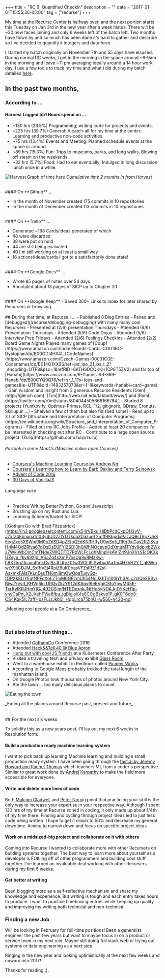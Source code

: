 +++
title = "RC 6: Quantified Checkin"
description = ""
date = "2017-01-01T15:55:30-05:00"
tag = ["recurse"]
+++

My time at the Recurse Center is halfway over, and the next portion starts this Tuesday on Jan 3rd in the new year after a week hiatus. There will be ~30 new faces joining and only 6 weeks left of the batch left. Two months have flown by and so much has been done it's hard to gather and describe so I've decided to quantify it integers and data form.

I started my batch originally on November 7th and 55 days have elapsed. During normal RC weeks, I get in the morning in the space around ~8-9am in the morning and leave ~11 pm averaging ideally around a 14 hour work day. I use a few tools to track my time and what I did during my batch detailed [here](/week-1/).


In the past two months,
---

### According to ...

#### **Harvest** Logged 551 Hours spend on ...

- ~130 hrs (23.5%) Programming; writing code for projects and events.
- ~225 hrs (39.7%) General: A catch-all for my time at the center; Learning and productive non-code activities.
- ~75 hrs (13.4%) Events and Meeting: Planned schedule events at the space or around
- ~89 hrs (15.3%) Fun: Trips to museums, parks, and long walks. Blowing off steam on the weekends.
- ~32 hrs (5.7%)  Food: Had to eat eventually; Indulged in long discussion lunch once in a while.

![Harvest Graph of time here](https://lh3.googleusercontent.com/ROy6UIkDCH8EBo7lXBUvk0fkIopzle_faFJqeMMh4vpj9CYmMaxOrSN1LRgOaHqTfZNOn3FKFpOQ92pgoa8eLoAfysmYocMUyPhlGZoE9pAmYdE9EMydHGET_l3O52J4X2QtgsxmKNusT5H8rcR3dR366CDMHQOoImlGVFnKOE7oZ8Zzr64uMUMjDhhpDgDRdDeTgPpFk5UuVqfTGTwXmopLjReD8JXFtGyEmsv6mpG77xCWJUo0yk4aRy0lBP19zxyXqPwrXwfnapZV9oGbiPS7FFEta5_Hkv3QIIFdAUQ57X5iXuyszpu4n78-PiE-0RxOOqEXSbhnJArCyZTiUCpVPzXjay1YLa3StzNMFCEVQfv2REvP8m9jGHYle7T2RLBXZe1xxSly6mOHexh20pAeBM1ieg2xytl7a5fvOuUXwwymIwAUK0d2KIdvEK-E5Pz_fShz83Y5lXiKodBxO3DvsqkUi1YGTk4TlahXQKS7-OF5ZeRWjuZOULZjDutcE5BPyESgNCjFkTYPzaIw0lUDNdA35UX4eQJw-3TLlzM7ww07uQm17JW0c0dhEmRcDp4XrXn06dC7NB2rGCcz9cl67i-qQQuYzXwwRpavqWVbTCzEbOIjW3AlYPgX4H818vzZdCL1K8Tfn8OAbipR21txly3rydkyBXy13S2NgB8=w560-h362-no)
<span class="caption">_Cumulative time 2 months in from Harvest_</span>

<br/>
####  On **Github** ...

- In the month of November created 175 commits in 10 repositories
- In the month of December created 113 commits in 10 repositories

<br/>
####  On **Trello** ...

- Generated ~198 Cards/ideas generated of which
- 48 were discarded
- 38 were put on hold
- 44 are still being evaluated
- 40 I'm still working on at least a small way
- 16 actions/ideas/cards I got to a satisfactorily done state!

<br/>
####  On **Google Docs** ...

- Wrote 95 pages of notes over 54 days
- Annotated about 18 pages of SICP up to Chapter 3.1

<br/>
#### On **Google Keep**
- Saved 300+ Links to index for later shared by Recursers or browsing.

<br/>
<br/>
## During that time, at Recurse I ...
- Published 8 Blog Entries
- Paired and [debugged](/recurse/debugging-debugging) with many many cool Recursers
- Presented at (2/6) presentation Thursdays
- Attended (6/6) Presentation Thursdays
- Attended (5/6) Code Dojos
- Attended (5/6) Interview Prep Fridays
- Attended (2/6) Feelings Checkins
- Attended (2/2) Board Game Nights Played many games of [Coup](https://www.amazon.com/Indie-Boards-Cards-COU1IBC-Dystopian/dp/B00GDI4HX4), [CodeNames](https://www.amazon.com/Czech-Games-00031CGE-Codenames/dp/B014Q1XX9S/ref=pd_lpo_21_bs_t_2?_encoding=UTF8&psc=1&refRID=6ATH8DCQKKH1CP8T5ZV2) and far too of [Hanabi](https://www.amazon.com/R-Games-RR-869-Hanabi/dp/B00CYQ9Q76/ref=sr_1_1?s=toys-and-games&ie=UTF8&qid=1483257073&sr=1-1&keywords=hanabi+card+game).
- Gain wisdom and insight from 3 generous Recurse Residents [Glen](http://glench.com), [Tim](http://web.mit.edu/tabbott/www/) and [Roml](https://twitter.com/r0ml/status/804044505666166784.)
- Started 8 projects (Yumkovify, Optimus-Primes, RCLI 1/2, gitignore, QDraw, Cronuts, Skillup.in ...)
- Shelved a few of them but also finished some!
- Read up to 3.1 of SICP [Structure and Interpretation of Computer Programs](https://en.wikipedia.org/wiki/Structure_and_Interpretation_of_Computer_Programs)
- Filled out my RC Jobs Profile
- Added at least 20 companies I'd be interested in checking out after RC
- Contribute to a large open source project: [Zulip](https://github.com/zulip/zulip)

###### Partook in some MooCs (Massive online open Courses)
- [Coursera's Machine Learning Course by Andrew Ng](https://www.coursera.org/learn/machine-learning/home)
- [Coursera's Learning how to Learn by Barb Oakley and Terry Sejnowsk](https://www.coursera.org/learn/learning-how-to-learn/home/welcome)
- [Advent of Code 2016](adventofcode.com)
- [30 Days of VanillaJS](https://javascript30.com)

###### Language wise

   - Practice Writing Better Python, Go and Javascript
   - Brushing up on my Rust and Lua
   - Learning Scheme/Racket for SICP!


![Gotham Go with Brad Fitzpatrick] (https://lh3.googleusercontent.com/x54rVBxuIHiDbPcdCxpOU2yV-J7xtz4Ebnuna1i103y4UD2ZIYDTkcb3DazueT2mffRK6pdxPazJQ9sT9c7UeS5cgZxe5XSWm9M0uZdSD4pZEfoQEdKN3HRyO9wSq5_RKg9xiGas2RZiSvaH4M4OdZRIva67dOsDsEUFYi2SDI0hQWhNOcevpOdXmuMTYdv9dpixb2Wxa7WkiWbOmCmTNdeZWlQDTD7PqWLFcLdhMjnpHsAVIZ49JnXVsS1cOKXsUZsyg_fkv69Xlp_ASJZq4sXmP7osUg9uRMzKw-h8X7hqZfcaouPmkCvj9zJfIJtyZ0fw3VCL8LSwbudAaTm4H7hH2YT_gKWmwtX9liCDJM_SxRfvEj4RpiZ6uK0basVFZsIRZ1d2sf-AsxmkFAla7KLnEeuTN8ml8mOwQpaTuxvGz-fOPXk8LlYEgtNPFcXqL2TmM6GEzmUh54NcJXhTn100jYh3ALc2clQe2BBvrBiwJYysd_KHVq5kLURQvZkzY912dKAqv9teEVgiC8fuYpwM45E-TxrftylKRJHmYIGJ492GSjmfNTEDxxpkJNfHc5yNOAJgDYKeH1p-ynyCaPnLX2JXehFWe6fbu_jgBigjoK4s8CCgBskvp1P_gK0T6do8-CS4Kgk5IL7zffHpsFLLrJkb0l_HqpLrca75bnU=w560-h420-no)
<div class="caption">_Meeting cool people at a Go Conference_</div>


<br/>
<br/>

### But also lots of fun things...
- Attended [GothamGo](http://gothamgo.com) Conference 2016
- Attended [Hack&&Tell 40 @ Blue Apron](https://www.meetup.com/hack-and-tell/events/234721470/)
- [Hung out with cool JS friends](https://twitter.com/StanZheng/status/808656316143140864) at a Kubernetes Conference After Party
- Visited a traveling tech and privacy exhibit [Glass Room](https://theglassroomnyc.org)
- Went to a warehouse exhibit in Redhook called [Pioneer Works](pioneerworks.org)
- According to Google Maps probably trekked the total length of the manhattan island.
- On Google Photos took thousands of photos around New York City.
- Ate the town ... too many delicious places to count.

![Eating the town](https://lh3.googleusercontent.com/t4iQE1FguHIkIJ5LGXkqphuTmFttUT7SVldM8oGCxxCFhbsGTlQhaYnwq26a6k5zhzFy0B7zUp97ZIbXwaRg_I5hOgsa2StM8Cbbxiw-KWm1VooDUW39Eie36QwTYwCPfjw_FckkoaqG2NNgB_Cgq085kIGdJ-1whKujLz7GN3Ni5vKfuvjXMPDR-tsERxXH8m2hsQ1GuzA_QeyYMJDyLEVndyRSXmUFFK9wKvyEOa0hKZ5CQjboR0uDSke9y3ATsI8miVmmOXp3mURay5qrlqTgypu-3IR_XiGStPgYSJ_UtaZFetOUi6527GtXse4Lw_Medwr80uw4VllLYzr7C7teoUe3HskZl9LXOjZETfhNt-uUFTILQGvPXTxCZz5pVgxTypHLpYQxjbWImduLGyte0hp5stYmvWC8Qxdp1gtGSLoLyn_10sCCaqT1EksgcbP7CS9qGZ7zS7v0yV5sb1aImashVls3cDcslo0fykjRGsRUzImd0EJw8jCF23nMV2R3Ysvsu3eVtbRjl9bMak8mJ96hibXVdqjQ3I1BgVcNf0cO7yea-uCjmM62Z_AQ6kGlL1JuxDIESdadWftCLG79JiDFZOXF-nEcwzZYi1-XLBm-5EOFrkBh8hm9-t6ubcy1oeGU20gnE2YRF7ctRBmeeNakr9orLVrSsYNC03s=w560-h556-no)
<div class="caption">_Eating all the places around Recurse past, present and future_</div>

<br/>
<br/>
## For the next six weeks


To solidify this as a new years post, I'll lay out my next 6 weeks in Resolution form:

#### Build a production ready machine learning system
I want to pick back up learning Machine learning and building a small production ready system. I have been going through the [fast.ai by Jeremy Howard and Rachel Thomas](http://www.fast.ai/) which teachers ML from a coder's perspective. Similar to great work done by [Andrej Karpathy](http://karpathy.github.io/neuralnets/) to make the field more accessible for everyone.
#### Write and delete more lines of code
 Both [Malcom Gladwell](http://wisdomgroup.com/blog/10000-hours-of-practice/) and [Peter Norvig](http://norvig.com/21-days.html) point that practicing your skill is the only way to increase your expertise in your respective way. Although I spent 130 hrs of my time at Recurse zoned in coding, it only made up about 1/4th of my time there. Finding and cycling through project ideas led to just less code being written. I hope to get it closer to 50% and decrease my general downtime. Aiming to narrow down and focus on specific project ideas

#### Work on a midsized-big project and collaborate on it with others
Coming into Recurse I wanted to collaborate more with other Recursers on building systems together. The best way to learn more about yourself as a developer is FOILing off of other programmers and building cool stuff together. I've learned an invaluable deal working with other Recursers during my first 6 weeks.

#### Get better at writing

Been blogging more as a self-reflective mechanism and share my knowledge and experience. But writing is tough and each entry takes hours to produce. I want to practice timeboxing entries while keeping up quality and improving my writing both technical and non-technical.

### Finding a new Job

Will be looking in February for full-time positions! Been a generalist engineer the past few years but want to maybe focus in on a product or service team in my next role. Maybe still doing full stack web or trying out systems or data engineering as a next step.

Ringing in the new year and looking optimistically at the next few weeks and onward into 2017!

Thanks for reading :).